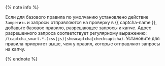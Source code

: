 {% note info %}

Если для базового правила по умолчанию установлено действие `Запретить` и запросы отправляются на проверку в {{ captcha-name }}, добавьте базовое правило, разрешающее запросы к капче. Адрес разрешенного запроса соответствует регулярному выражению: `/(captcha_smart.*.(css|js)|showcaptcha|checkcaptcha)`. Установите для правила приоритет выше, чем у правил, которые отправляют запросы на капчу.

{% endnote %}